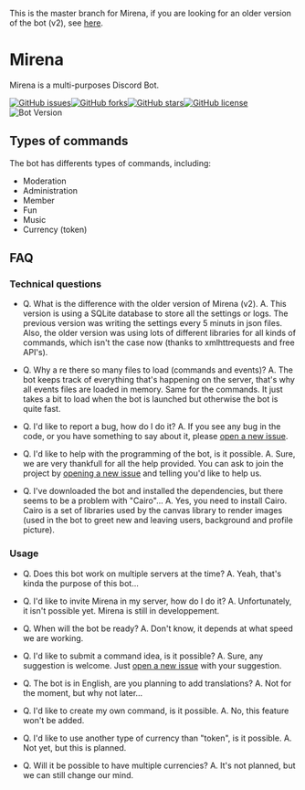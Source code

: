 This is the master branch for Mirena, if you are looking for an older version of the bot (v2), see [here](https://github.com/MirenaBOT/Mirena-v2).

# Mirena

Mirena is a multi-purposes Discord Bot.

[![GitHub issues](https://img.shields.io/github/issues/MirenaBOT/Mirena.svg)](https://github.com/MirenaBOT/Mirena/issues)[![GitHub forks](https://img.shields.io/github/forks/MirenaBOT/Mirena.svg)](https://github.com/MirenaBOT/Mirena/network)[![GitHub stars](https://img.shields.io/github/stars/MirenaBOT/Mirena.svg)](https://github.com/MirenaBOT/Mirena/stargazers)[![GitHub license](https://img.shields.io/github/license/MirenaBOT/Mirena.svg)](https://github.com/MirenaBOT/Mirena/blob/master/LICENSE)![Bot Version](https://img.shields.io/badge/version-3.0-yellow.svg)

## Types of commands

The bot has differents types of commands, including:
* Moderation
* Administration
* Member
* Fun
* Music
* Currency (token)

## FAQ

### Technical questions

* Q. What is the difference with the older version of Mirena (v2).
A. This version is using a SQLite database to store all the settings or logs. The previous version was writing the settings every 5 minuts in json files. Also, the older version was using lots of different libraries for all kinds of commands, which isn't the case now (thanks to xmlhttrequests and free API's).

* Q. Why a re there so many files to load (commands and events)?
A. The bot keeps track of everything that's happening on the server, that's why all events files are loaded in memory. Same for the commands. It just takes a bit to load when the bot is launched but otherwise the bot is quite fast.

* Q. I'd like to report a bug, how do I do it?
A. If you see any bug in the code, or you have something to say about it, please [open a new issue](https://github.com/MirenaBOT/Mirena-v2/issues/new).

* Q. I'd like to help with the programming of the bot, is it possible.
A. Sure, we are very thankfull for all the help provided. You can ask to join the project by [opening a new issue](https://github.com/MirenaBOT/Mirena-v2/issues/new) and telling you'd like to help us.

* Q. I've downloaded the bot and installed the dependencies, but there seems to be a problem with "Cairo"...
A. Yes, you need to install Cairo. Cairo is a set of libraries used by the canvas library to render images (used in the bot to greet new and leaving users, background and profile picture).

### Usage

* Q. Does this bot work on multiple servers at the time?
A. Yeah, that's kinda the purpose of this bot...

* Q. I'd like to invite Mirena in my server, how do I do it?
A. Unfortunately, it isn't possible yet. Mirena is still in developpement.

* Q. When will the bot be ready?
A. Don't know, it depends at what speed we are working.

* Q. I'd like to submit a command idea, is it possible?
A. Sure, any suggestion is welcome. Just [open a new issue](https://github.com/MirenaBOT/Mirena-v2/issues/new) with your suggestion.

* Q. The bot is in English, are you planning to add translations?
A. Not for the moment, but why not later...

* Q. I'd like to create my own command, is it possible.
A. No, this feature won't be added.

* Q. I'd like to use another type of currency than "token", is it possible.
A. Not yet, but this is planned.

* Q. Will it be possible to have multiple currencies?
A. It's not planned, but we can still change our mind.